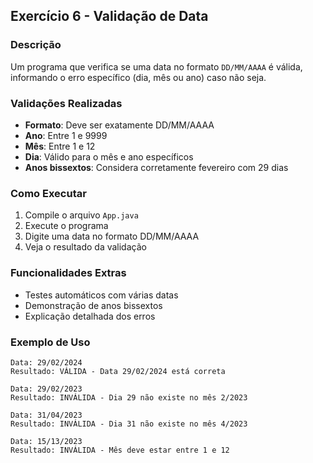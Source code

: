 ## Exercício 6 - Validação de Data

### Descrição
Um programa que verifica se uma data no formato `DD/MM/AAAA` é válida, informando o erro específico (dia, mês ou ano) caso não seja.

### Validações Realizadas
- **Formato**: Deve ser exatamente DD/MM/AAAA
- **Ano**: Entre 1 e 9999
- **Mês**: Entre 1 e 12
- **Dia**: Válido para o mês e ano específicos
- **Anos bissextos**: Considera corretamente fevereiro com 29 dias

### Como Executar
1. Compile o arquivo `App.java`
2. Execute o programa
3. Digite uma data no formato DD/MM/AAAA
4. Veja o resultado da validação

### Funcionalidades Extras
- Testes automáticos com várias datas
- Demonstração de anos bissextos
- Explicação detalhada dos erros

### Exemplo de Uso
```
Data: 29/02/2024
Resultado: VÁLIDA - Data 29/02/2024 está correta

Data: 29/02/2023
Resultado: INVÁLIDA - Dia 29 não existe no mês 2/2023

Data: 31/04/2023
Resultado: INVÁLIDA - Dia 31 não existe no mês 4/2023

Data: 15/13/2023
Resultado: INVÁLIDA - Mês deve estar entre 1 e 12
```
